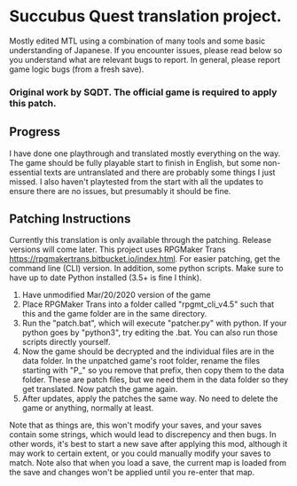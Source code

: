 # Succubus Quest translation project.
Mostly edited MTL using a combination of many tools and some basic understanding of Japanese.
If you encounter issues, please read below so you understand what are relevant bugs to report.
In general, please report game logic bugs (from a fresh save).

### Original work by SQDT. The official game is required to apply this patch.

## Progress
I have done one playthrough and translated mostly everything on the way. The game should be fully playable start to finish in English, but some non-essential texts are untranslated and there are probably some things I just missed. I also haven't playtested from the start with all the updates to ensure there are no issues, but presumably it should be fine. 

## Patching Instructions
Currently this translation is only available through the patching.
Release versions will come later.
This project uses RPGMaker Trans https://rpgmakertrans.bitbucket.io/index.html.
For easier patching, get the command line (CLI) version.
In addition, some python scripts. Make sure to have up to date Python installed (3.5+ is fine I think).

1. Have unmodified Mar/20/2020 version of the game
2. Place RPGMaker Trans into a folder called "rpgmt_cli_v4.5" such that this and the game folder are in the same directory.
4. Run the "patch.bat", which will execute "patcher.py" with python.
   If your python goes by "python3", try editing the .bat. You can also run those scripts directly yourself.
5. Now the game should be decrypted and the individual files are in the data folder.
   In the unpatched game's root folder, rename the files starting with "P_" so you remove that prefix, then copy them to the data folder.
   These are patch files, but we need them in the data folder so they get translated.
   Now patch the game again.
6. After updates, apply the patches the same way. No need to delete the game or anything, normally at least.

Note that as things are, this won't modify your saves, and your saves contain some strings, which would lead to discrepency and then bugs.
In other words, it's best to start a new save after applying this mod, although it may work to certain extent, or you could manually modify your saves to match.
Note also that when you load a save, the current map is loaded from the save and changes won't be applied until you re-enter that map.
